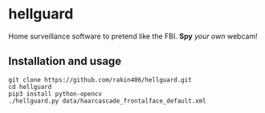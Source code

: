 # hellguard
Home surveillance software to pretend like the FBI. **Spy** *your own* webcam!

## Installation and usage
```shell
git clone https://github.com/rakin406/hellguard.git
cd hellguard
pip3 install python-opencv
./hellguard.py data/haarcascade_frontalface_default.xml
```
